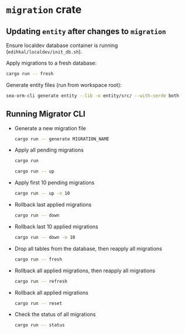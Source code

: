# `migration` crate

## Updating `entity` after changes to `migration`

Ensure localdev database container is running (`edihkal/localdev/init_db.sh`).

Apply migrations to a fresh database:

``` sh
cargo run -- fresh
```

Generate entity files (run from workspace root):

``` sh
sea-orm-cli generate entity --lib -o entity/src/ --with-serde both
```

## Running Migrator CLI

- Generate a new migration file
    ```sh
    cargo run -- generate MIGRATION_NAME
    ```
- Apply all pending migrations
    ```sh
    cargo run
    ```
    ```sh
    cargo run -- up
    ```
- Apply first 10 pending migrations
    ```sh
    cargo run -- up -n 10
    ```
- Rollback last applied migrations
    ```sh
    cargo run -- down
    ```
- Rollback last 10 applied migrations
    ```sh
    cargo run -- down -n 10
    ```
- Drop all tables from the database, then reapply all migrations
    ```sh
    cargo run -- fresh
    ```
- Rollback all applied migrations, then reapply all migrations
    ```sh
    cargo run -- refresh
    ```
- Rollback all applied migrations
    ```sh
    cargo run -- reset
    ```
- Check the status of all migrations
    ```sh
    cargo run -- status
    ```
